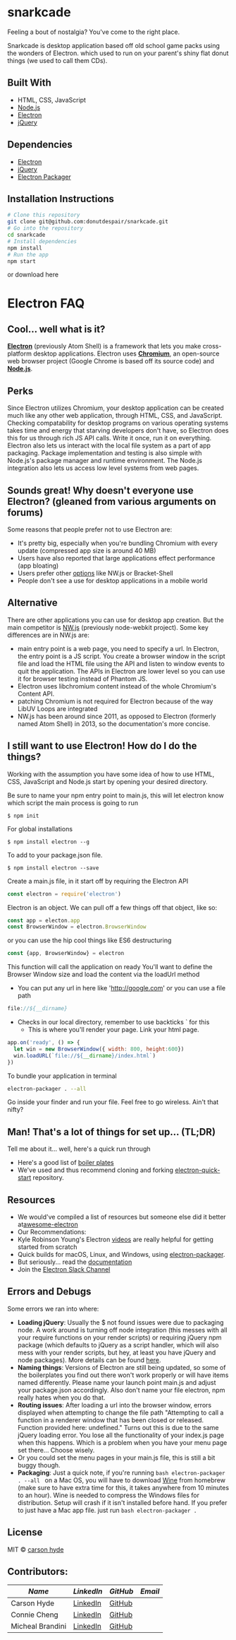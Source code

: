 # snarkcade

Feeling a bout of nostalgia? You've come to the right place.

Snarkcade is desktop application based off old school game packs using the wonders of Electron.
which used to run on your parent's shiny flat donut things (we used to call them CDs).

## Built With
+ HTML, CSS, JavaScript
+ [Node.js](https://nodejs.org/en/)
+ [Electron](http://electron.atom.io/)
+ [jQuery](https://jquery.com/)

## Dependencies
+ [Electron](https://www.npmjs.com/package/electron)
+ [jQuery](https://www.npmjs.com/package/jquery)
+ [Electron Packager](https://github.com/electron-userland/electron-packager)

## Installation Instructions

```bash
# Clone this repository
git clone git@github.com:donutdespair/snarkcade.git
# Go into the repository
cd snarkcade
# Install dependencies
npm install
# Run the app
npm start
```

or download here

Electron FAQ
======

## Cool... well what is it?

**[Electron](http://electron.atom.io/)** (previously Atom Shell) is a framework that lets you make cross-platform desktop applications. Electron uses **[Chromium](https://www.chromium.org/)**, an open-source web browser project (Google Chrome is based off its source code) and **[Node.js](https://nodejs.org/en/)**.

## Perks
Since Electron utilizes Chromium, your desktop application can be created much like any other web application, through HTML, CSS, and JavaScript. Checking compatability for desktop programs on various operating systems takes time and energy that starving developers don't have, so Electron does this for us through rich JS API calls. Write it once, run it on everything. Electron also lets us interact with the local file system as a part of app packaging. Package implementation and testing is also simple with Node.js's package manager and runtime environment. The Node.js integration also lets us access low level systems from web pages.

## Sounds great! Why doesn't everyone use Electron? (gleaned from various arguments on forums)
Some reasons that people prefer not to use Electron are:
+ It's pretty big, especially when you're bundling Chromium with every update (compressed app size is around 40 MB)
+ Users have also reported that large applications effect performance (app bloating)
+ Users prefer other [options](http://stackoverflow.com/questions/23731517/what-are-the-functional-differences-between-nw-js-brackets-shell-and-electron) like NW.js or Bracket-Shell
+ People don't see a use for desktop applications in a mobile world

Alternative
------
There are other applications you can use for desktop app creation. But the main competitor is [NW.js](https://nwjs.io/) (previously node-webkit project).
Some key differences are in NW.js are:
+ main entry point is a web page, you need to specify a url. In Electron, the entry point is a JS script. You create a browser window in the script file and load the HTML file using the API and listen to window events to quit the application. The APIs in Electron are lower level so you can use it for browser testing instead of Phantom JS.
+ Electron uses libchromium content instead of the whole Chromium's Content API.
+ patching Chromium is not required for Electron because of the way LibUV Loops are integrated
+ NW.js has been around since 2011, as opposed to Electron (formerly named Atom Shell) in 2013, so the documentation's more concise.

I still want to use Electron! How do I do the things?
------

Working with the assumption you have some idea of how to use HTML, CSS, JavaScript and Node.js start by opening your desired directory.

Be sure to name your npm entry point to main.js, this will let electron know which script the main process is going to run
```
$ npm init
```

For global installations
```
$ npm install electron --g
```

To add to your package.json file.
```
$ npm install electron --save
```

Create a main.js file, in it start off by requiring the Electron API
```javascript
const electron = require('electron')
```

Electron is an object. We can pull off a few things off that object, like so:
```javascript
const app = electon.app
const BrowserWindow = electron.BrowserWindow
```
or you can use the hip cool things like ES6 destructuring
```javascript
const {app, BrowserWindow} = electron
```

This function will call the application on ready
You'll want to define the Browser Window size and load the content via the loadUrl method

+ You can put any url in here like 'http://google.com' or you can use a file path
```javascript
file://${__dirname}
```
+ Checks in our local directory, remember to use backticks ` for this
	 + This is where you'll render your page. Link your html page.

```javascript
app.on('ready', () => {
  let win = new BrowserWindow({ width: 800, height:600})
  win.loadURL(`file://${__dirname}/index.html`)
})
```

To bundle your application in terminal
```bash
electron-packager . --all
```
Go inside your finder and run your file. Feel free to go wireless. Ain't that nifty?


Man! That's a lot of things for set up... (TL;DR)
------
Tell me about it... well, here's a quick run through
+ Here's a good list of [boiler plates](http://electron.atom.io/community/#boilerplates)
+ We've used and thus recommend cloning and forking [electron-quick-start](https://github.com/electron/electron-quick-start) repository.

Resources
------
+ We would've compiled a list of resources but someone else did it better at[awesome-electron](https://github.com/sindresorhus/awesome-electron)
+ Our Recommendations:
 + Kyle Robinson Young's Electron [videos](https://www.youtube.com/user/kylerobinsonyoung/search?query=electron) are really helpful for getting started from scratch
 + Quick builds for macOS, Linux, and Windows, using [electron-packager](https://github.com/electron-userland/electron-packager).
 + But seriously... read the [documentation](http://electron.atom.io/docs/all/)
 + Join the [Electron Slack Channel](http://atom-slack.herokuapp.com/)

Errors and Debugs
------
Some errors we ran into where:
+ **Loading jQuery**: Usually the $ not found issues were due to packaging node. A work around is turning off node integration (this messes with all your require functions on your render scripts) or requiring jQuery npm package (which defaults to jQuery as a script handler, which will also mess with your render scripts, but hey, at least you have jQuery and node packages). More details can be found [here](http://stackoverflow.com/questions/32621988/electron-jquery-is-not-defined).
+ **Naming things**: Versions of Electron are still being updated, so some of the boilerplates you find out there won't work properly or will have items named differently. Please name your launch point main.js and adjust your package.json accordingly. Also don't name your file electron, npm really hates when you do that.
+ **Routing issues**: After loading a url into the browser window, errors displayed when attempting to change the file path "Attempting to call a function in a renderer window that has been closed or released. Function provided here: undefined." Turns out this is due to the same jQuery loading error. You lose all the functionality of your index.js page when this happens. Which is a problem when you have your menu page set there... Choose wisely.
 + Or you could set the menu pages in your main.js file, this is still a bit buggy though.
+ **Packaging**: Just a quick note, if you're running
```bash electron-packager . --all ``` on a Mac OS, you will have to download [Wine](https://www.winehq.org/) from homebrew (make sure to have extra time for this, it takes anywhere from 10 minutes to an hour). Wine is needed to compress the Windows files for distribution. Setup will crash if it isn't installed before hand. If you prefer to just have a Mac app file. just run ```bash electron-packager . ```


## License

MIT © [carson hyde](https://github.com/donutdespair/snarkcade)

## Contributors:
**_Name_** | **_LinkedIn_** | **_GitHub_** | **_Email_**
---------| -------------|------------|------------
Carson Hyde | [LinkedIn](https://www.linkedin.com/in/carsonmhyde) | [GitHub](https://github.com/donutdespair) |
Connie Cheng | [LinkedIn](https://www.linkedin.com/in/ccheng52) | [GitHub](https://github.com/Ccheng26/) |
Micheal Brandini | [LinkedIn](https://www.linkedin.com/in/) | [GitHub](https://github.com/) |
